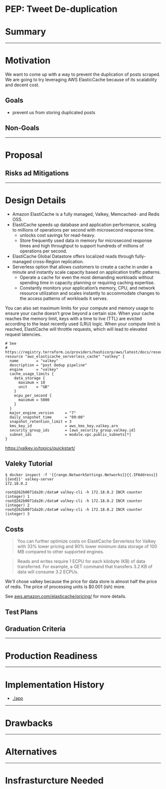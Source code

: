 # PEP: Tweet De-duplication


# Summary




---
# Motivation

We want to come up with a way to prevent the duplication of posts scraped.
We are going to try leveraging AWS ElasticCache because of its scalability and decent cost.


## Goals

- prevent us from storing duplicated posts

## Non-Goals



---
# Proposal


## Risks ad Mitigations



---
# Design Details


* Amazon ElastiCache is a fully managed, Valkey, Memcached- and Redis OSS.
* ElastiCache speeds up database and application performance, scaling to millions of operations per second with microsecond response time.
    * unlocks cost savings for read-heavy.
    * Store frequently used data in memory for microsecond response times and high throughput to support hundreds of millions of operations per second.
* ElastiCache Global Datastore offers localized reads through fully-managed cross-Region replication.
* Serverless option that allows customers to create a cache in under a minute and instantly scale capacity based on application traffic patterns.
    * Operate a cache for even the most demanding workloads without spending time in capacity planning or requiring caching expertise.
    * Constantly monitors your application’s memory, CPU, and network resource utilization and scales instantly to accommodate changes to the access patterns of workloads it serves.

You can also set maximum limits for your compute and memory usage to ensure your cache doesn’t grow beyond a certain size. When your cache reaches the memory limit, keys with a time to live (TTL) are evicted according to the least recently used (LRU) logic. When your compute limit is reached, ElastiCache will throttle requests, which will lead to elevated request latencies.


```hcl
# See
# https://registry.terraform.io/providers/hashicorp/aws/latest/docs/resources/elasticache_serverless_cache
resource "aws_elasticache_serverless_cache" "valkey" {
  name        = "valkey"
  description = "post dedup pipeline"
  engine      = "valkey"
  cache_usage_limits {
    data_storage {
      maximum = 10
      unit    = "GB"
    }
    ecpu_per_second {
      maximum = 5000
    }
  }
  major_engine_version     = "7"
  daily_snapshot_time      = "09:00"
  snapshot_retention_limit = 3
  kms_key_id               = aws_kms_key.valkey.arn
  security_group_ids       = [aws_security_group.valkey.id]
  subnet_ids               = module.vpc.public_subnets[*]
}
```

https://valkey.io/topics/quickstart/

## Valeky Tutorial

```
$ docker inspect -f '{{range.NetworkSettings.Networks}}{{.IPAddress}}{{end}}' valkey-server
172.18.0.2
```

```
root@262b0071da20:/data# valkey-cli -h 172.18.0.2 INCR counter
(integer) 1
root@262b0071da20:/data# valkey-cli -h 172.18.0.2 INCR counter
(integer) 2
root@262b0071da20:/data# valkey-cli -h 172.18.0.2 INCR counter
(integer) 3
```

## Costs

> You can further optimize costs on ElastiCache Serverless for Valkey with 33% lower pricing and 90% lower minimum data storage of 100 MB compared to other supported engines.

> Reads and writes require 1 ECPU for each kilobyte (KB) of data transferred.
> For example, a GET command that transfers 3.2 KB of data will consume 3.2 ECPUs.

We'll chose valkey because the price for data store is almost half the price of redis.
The price of processing units is $0.001 (ish) more.

See
[aws.amazon.com/elasticache/pricing/](https://aws.amazon.com/elasticache/pricing/)
for more details.


## Test Plans


## Graduation Criteria



---
# Production Readiness



---
# Implementation History

- [./app](./app/)

---
# Drawbacks


---
# Alternatives



---
# Insfrasturcture Needed

